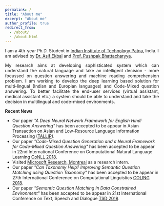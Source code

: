 ```yaml
---
permalink: /
title: "About me"
excerpt: "About me"
author_profile: true
redirect_from: 
  - /about/
  - /about.html
---
```



I am a 4th-year Ph.D. Student in [Indian Institute of Technology Patna](http://iitp.ac.in/), India. I am advised by [Dr. Asif Ekbal](https://www.iitp.ac.in/~asif/) and [Prof. Pushpak Bhattacharyya](https://www.cse.iitb.ac.in/~pb/).


<p align="justify">
My research aims at developing sophisticated system which can understand the natural language and take an intelligent decision - more focussed on question answering and machine reading comprehension problem. I am working to develop the deep learning based solution for multi-lingual (Indian and Europian languages) and Code-Mixed question answering. To better facilitate the end-user services (virtual assistant, medical assistant etc.) a system should be able to understand and take the decision in multilingual and code-mixed environments. 
</p>


**Recent News**
* Our paper *"A Deep Neural Network Framework for English Hindi Question Answering"* has been accepted to be appear in Asian Transaction on Asian and Low-Resource Language Information Processing ([TALLIP](https://tallip.acm.org/)).
* Our paper *"Code-Mixed Question Generation and a Neural Framework for Code-Mixed Question Answering"* has been accepted to be appear in 22nd International Conference on Computational Natural Language Learning [CoNLL 2018](http://www.conll.org/2018).
* Visited [Microsoft Research, Montreal](https://www.microsoft.com/en-us/research/lab/microsoft-research-montreal/) as a research intern.
* Our paper *"Can Taxonomy Help? Improving Semantic Question Matching using Question Taxonomy"* has been accepted to be appear in 27th International Conference on Computational Linguistics [COLING 2018](http://coling2018.org/).
* Our paper *"Semantic Question Matching in Data Constrained Environment"* has been accepted to be appear in 21st International Conference on Text, Speech and Dialogue [TSD 2018](https://www.tsdconference.org/tsd2018/).
